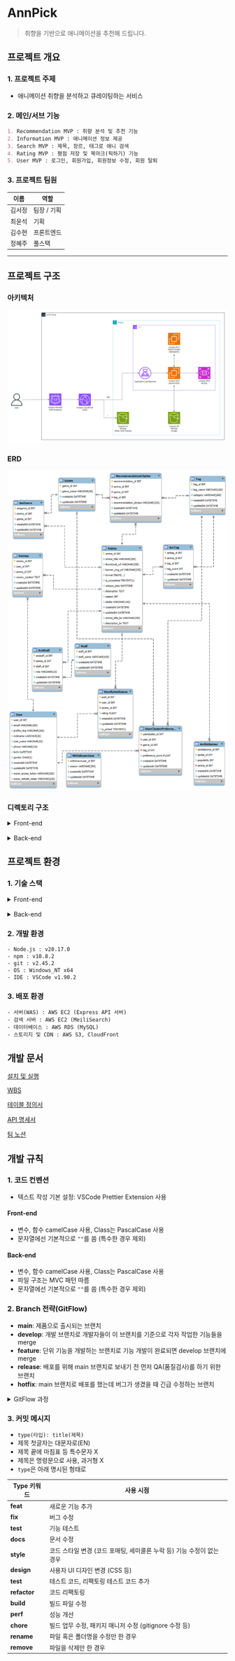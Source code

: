 # AnnPick

> 취향을 기반으로 애니메이션을 추천해 드립니다.
> <br />

## 프로젝트 개요

### 1. 프로젝트 주제

- 애니메이션 취향을 분석하고 큐레이팅하는 서비스

### 2. 메인/서브 기능

```markdown
1. Recommendation MVP : 취향 분석 및 추천 기능
2. Information MVP : 애니메이션 정보 제공
3. Search MVP : 제목, 장르, 태그로 애니 검색
4. Rating MVP : 평점 저장 및 북마크(픽하기) 기능
5. User MVP : 로그인, 회원가입, 회원정보 수정, 회원 탈퇴
```

### 3. 프로젝트 팀원

| 이름   | 역할        |
| ------ | ----------- |
| 김서정 | 팀장 / 기획 |
| 최윤석 | 기획        |
| 김수현 | 프론트엔드  |
| 정혜주 | 풀스택      |

---

## 프로젝트 구조

### 아키텍처

![architecture](./docs/architecture.png)

### ERD

![ERD](./docs/erd.png)

### 디렉토리 구조

<details>
<summary>Front-end</summary>

```
frontend/ # 프론트엔드 관련 파일들
├── node_modules/ # 프로젝트 종속성 모듈
├── public/ # 정적 파일들
├── images/ # 이미지 파일들
│   ├── favicon.ico # 웹사이트 아이콘
│   └── index.html # 메인 HTML 파일
├── src/ # 소스 코드
│   ├── assets/ # 정적 자산 파일들
│   │   ├── font/ # 폰트 파일들
│   │   └── icons/ # 아이콘 파일들
│   ├── components/ # 재사용 가능한 UI 컴포넌트들
│   │   ├── anime/ # 애니메이션 관련 컴포넌트
│   │   │   ├── AnimeCard.tsx # 애니메이션 카드 컴포넌트
│   │   │   └── AnimeList.tsx # 애니메이션 목록 컴포넌트
│   │   ├── auth/ # 인증 관련 컴포넌트
│   │   │   └── LoginModal.tsx # 로그인 모달 컴포넌트
│   │   ├── common/ # 공통 컴포넌트
│   │   │   ├── LoadingSpinner.css # 로딩 스피너 스타일
│   │   │   ├── LoadingSpinner.tsx # 로딩 스피너 컴포넌트
│   │   │   └── SwipeButton.tsx # 스와이프 버튼 컴포넌트
│   │   ├── error/ # 에러 처리 관련 컴포넌트
│   │   │   └── ErrorBoundary.tsx # 에러 경계 컴포넌트
│   │   ├── layout/ # 레이아웃 관련 컴포넌트
│   │   │   ├── Footer.tsx # 푸터 컴포넌트
│   │   │   └── Header.tsx # 헤더 컴포넌트
│   │   ├── mypage/ # 마이페이지 관련 컴포넌트
│   │   │   └── AvatarDropdown.tsx # 아바타 드롭다운 컴포넌트
│   │   ├── promotion/ # 프로모션 관련 컴포넌트
│   │   │   └── PromotionBanner.tsx # 프로모션 배너 컴포넌트
│   │   ├── review/ # 리뷰 관련 컴포넌트
│   │   │   └── .gitkeep # 추후 구현을 위한 빈 파일
│   │   └── search/ # 검색 관련 컴포넌트
│   │       ├── EvaluationSearchGrid.tsx # 평가 검색 그리드 컴포넌트
│   │       ├── RecentSearches.tsx # 최근 검색어 컴포넌트
│   │       ├── SearchFilters.tsx # 검색 필터 컴포넌트
│   │       └── SearchSuggestions.tsx # 검색 제안 컴포넌트
│   ├── config/ # 설정 파일들
│   │   ├── constants.ts # 상수 정의
│   │   ├── react-app-env.d.ts # React 앱 환경 타입 정의
│   │   ├── reportWebVitals.ts # 웹 성능 측정
│   │   ├── sections.ts # 섹션 관련 설정
│   │   ├── setupTests.ts # 테스트 설정
│   │   └── TagCategories.ts # 태그 카테고리 정의
│   ├── contexts/ # React Context 관련 파일들
│   │   ├── AnimeContext.tsx # 애니메이션 관련 컨텍스트
│   │   └── AuthContext.tsx # 인증 관련 컨텍스트
│   ├── pages/ # 페이지 컴포넌트들
│   │   ├── anime/ # 애니메이션 관련 페이지
│   │   │   ├── AnimeDetail.tsx # 애니메이션 상세 페이지
│   │   │   └── AnimeSearch.tsx # 애니메이션 검색 페이지
│   │   ├── profile/ # 프로필 관련 페이지
│   │   │   ├── MyPicks.tsx # 내 선택 페이지
│   │   │   ├── MyRatings.tsx # 내 평가 페이지
│   │   │   └── Profile.tsx # 프로필 페이지
│   │   ├── terms/ # 약관 관련 페이지
│   │   │   ├── MarketingAgreement.tsx # 마케팅 동의 페이지
│   │   │   ├── PrivacyPolicy.tsx # 개인정보 처리방침 페이지
│   │   │   └── TermsOfService.tsx # 서비스 이용약관 페이지
│   │   ├── EvaluationPage.tsx # 평가 페이지
│   │   ├── Home.tsx # 홈 페이지
│   │   └── NotFound.tsx # 404 Not Found 페이지
│   ├── service/ # 서비스 관련 파일들
│   │   ├── SearchHooks.ts # 검색 관련 커스텀 훅
│   │   ├── SearchUtils.ts # 검색 유틸리티 함수들
│   │   └── useHover.ts # 호버 관련 커스텀 훅
│   ├── styles/ # 스타일 관련 파일들
│   │   ├── globals.css # 전역 스타일
│   │   └── tailwind.css # Tailwind CSS 설정
│   ├── types/ # 타입 정의 파일들
│   │   ├── anime.ts # 애니메이션 관련 타입 정의
│   │   └── auth.ts # 인증 관련 타입 정의
│   ├── App.css # 앱 전체 스타일
│   ├── App.tsx # 앱의 메인 컴포넌트
│   ├── index.css # 인덱스 페이지 스타일
│   └── index.tsx # 앱의 진입점
├── .env # 환경 변수 파일
├── package-lock.json # 패키지 버전 잠금 파일
├── package.json # 프로젝트 설정 및 종속성 정의
├── tailwind.config.js # Tailwind CSS 설정 파일
└── tsconfig.json # TypeScript 설정 파일
```

</details>
<br>
<details>
<summary>Back-end</summary>

```
backend
 ┣ data
 ┃ ┣ anime_data.json
 ┃ ┗ meilisearch.service
 ┣ scripts
 ┃ ┣ deleteNonTVAnimes
 ┃ ┣ populateRecommendationClusters.js
 ┃ ┣ saveAnimeData.js
 ┃ ┣ translateGenres.js
 ┃ ┗ translateTags.js
 ┣ src
 ┃ ┣ config
 ┃ ┃ ┣ appConfig.js
 ┃ ┃ ┣ authConfig.js
 ┃ ┃ ┣ config.js
 ┃ ┃ ┣ dbConfig.js
 ┃ ┃ ┣ meiliConfig.js
 ┃ ┃ ┗ swaggerConfig.js
 ┃ ┣ controllers
 ┃ ┃ ┣ animeController.js
 ┃ ┃ ┣ authController.js
 ┃ ┃ ┣ pickController.js
 ┃ ┃ ┣ recommendController.js
 ┃ ┃ ┗ userController.js
 ┃ ┣ middleware
 ┃ ┃ ┣ authMiddleware.js
 ┃ ┃ ┗ multer.js
 ┃ ┣ models
 ┃ ┃ ┣ AniGenre.js
 ┃ ┃ ┣ AnilistAnime.js
 ┃ ┃ ┣ Anime.js
 ┃ ┃ ┣ AniStaff.js
 ┃ ┃ ┣ AniTag.js
 ┃ ┃ ┣ associations.js
 ┃ ┃ ┣ Genre.js
 ┃ ┃ ┣ index.js
 ┃ ┃ ┣ RecommendationCluster.js
 ┃ ┃ ┣ Review.js
 ┃ ┃ ┣ Staff.js
 ┃ ┃ ┣ Tag.js
 ┃ ┃ ┣ User.js
 ┃ ┃ ┣ UserClusterPreference.js
 ┃ ┃ ┣ UserRatedAnime.js
 ┃ ┃ ┗ WithdrawnUser.js
 ┃ ┣ routes
 ┃ ┃ ┣ animeRoutes.js
 ┃ ┃ ┣ authRoutes.js
 ┃ ┃ ┣ pickRoutes.js
 ┃ ┃ ┣ recommendRoutes.js
 ┃ ┃ ┗ userRoutes.js
 ┃ ┣ services
 ┃ ┃ ┣ animeService.js
 ┃ ┃ ┣ authService.js
 ┃ ┃ ┣ pickService.js
 ┃ ┃ ┣ recommendService.js
 ┃ ┃ ┗ s3Service.js
 ┃ ┣ utils
 ┃ ┃ ┣ animeFormatting.js
 ┃ ┃ ┗ animeTranslate.js
 ┃ ┣ app.js
 ┃ ┗ server.js
 ┣ .env
 ┣ package-lock.json
 ┗ package.json
```

</details>

## 프로젝트 환경

### 1. 기술 스택

<details>
<summary>Front-end</summary>

- 프레임워크 및 라이브러리
  - `React` : 프론트엔드 UI 라이브러리
  - `React Router DOM` : 클라이언트 사이드 라우팅
  - `Axios` : HTTP 요청 처리
  - `Framer Motion` : 애니메이션 라이브러리
  - `React Icons` : 아이콘 컴포넌트
  - `React Markdown` : 마크다운 렌더링
  - `JWT Decode` : JWT 토큰 디코딩

* 스타일링
  - `Tailwind CSS` : 유틸리티 기반의 CSS 프레임워크
  - `DaisyUI` : Tailwind와 함께 사용하는 UI 컴포넌트 라이브러리
  - `@tailwindcss/forms` : Tailwind의 form 스타일링 확장
  - `@tailwindcss/typography` : 타이포그래피 확장(Markdown 등)
* 빌드 및 개발 도구
  - `npm` : 패키지 관리 도구로, 의존성 설치 및 스크립트 실행을 관리
  - `TypeScript` : 타입스크립트 사용

</details>
<br>
<details>
<summary>Back-end</summary>

- 서버 프레임워크
  - `Express` : 백엔드 애플리케이션의 주요 서버 프레임워크
- 인증 및 세션 관리
  - `passport` : 인증 미들웨어
  - `passport-naver` : 네이버 인증 지원
  - `passport-jwt` : JWT 토큰 인증 처리
  - `jsonwebtoken` : JWT 토큰 생성 및 검증
  - `express-session` : 세션 관리
- 데이터베이스 및 ORM
  - `MySQL` : 데이터베이스로 사용
  - `sequelize` : MySQL과의 상호작용을 위한 ORM (Object-Relational Mapping)
  - `sequelize-cli` : Sequelize 데이터 마이그레이션 도구
- 파일 업로드 및 파싱
  - `multer` : 파일 업로드 처리 미들웨어
  - `body-parser` : 요청 본문 파싱
  - `cookie-parser` : 쿠키 파싱
- 검색 엔진
  - `meilisearch` : 검색 기능 구현
- API 문서화
  - `swagger-jsdoc` : Swagger 문서 생성
  - `swagger-ui-express` : Swagger UI를 Express에서 제공
- 환경 변수 관리
  - `dotenv` : 환경 변수 관리
- 클라우드 서비스
  - `aws-sdk` : AWS 서비스와 상호작용
- HTTP 요청 처리
  - `axios` : HTTP 클라이언트 라이브러리

</details>

### 2. 개발 환경

```
- Node.js : v20.17.0
- npm : v10.8.2
- git : v2.45.2
- OS : Windows_NT x64
- IDE : VSCode v1.90.2
```

### 3. 배포 환경

```
- 서버(WAS) : AWS EC2 (Express API 서버)
- 검색 서버 : AWS EC2 (MeiliSearch)
- 데이터베이스 : AWS RDS (MySQL)
- 스토리지 및 CDN : AWS S3, CloudFront
```

## 개발 문서

[설치 및 실행](/docs/installation.md)

[WBS](https://docs.google.com/spreadsheets/d/10T6W1k2AkRwmw0QwMH2H5F0rfvRBhQ6vu44VWWv_7-U/edit?usp=sharing)

[테이블 정의서](https://docs.google.com/spreadsheets/d/1abxsR-jKPNRI4qfe9dXE0NrXWX4AAo1sC5M0-JlBaVM/edit?gid=629411476#gid=629411476)

[API 명세서](http://43.203.213.200/api-docs/)

[팀 노션](https://www.notion.so/adapterz/3-8675874bc9ea4b4bb8e6964eda02a429?pvs=4)

## 개발 규칙

### 1. 코드 컨벤션

- 텍스트 작성 기본 설정: VSCode Prettier Extension 사용

#### Front-end

- 변수, 함수 camelCase 사용, Class는 PascalCase 사용
- 문자열에선 기본적으로 `""`를 씀 (특수한 경우 제외)

#### Back-end

- 변수, 함수 camelCase 사용, Class는 PascalCase 사용
- 파일 구조는 MVC 패턴 따름
- 문자열에선 기본적으로 `""`를 씀 (특수한 경우 제외)

### 2. Branch 전략(GitFlow)

- **main**: 제품으로 출시되는 브랜치
- **develop**: 개발 브랜치로 개발자들이 이 브랜치를 기준으로 각자 작업한 기능들을 merge
- **feature**: 단위 기능을 개발하는 브랜치로 기능 개발이 완료되면 develop 브랜치에 merge
- **release**: 배포를 위해 main 브랜치로 보내기 전 먼저 QA(품질검사)를 하기 위한 브랜치
- **hotfix**: main 브랜치로 배포를 했는데 버그가 생겼을 때 긴급 수정하는 브랜치

<details>
<summary>GitFlow 과정</summary>

```
- master 브랜치에서 develop 브랜치를 분기합니다.
- 개발자들은 develop 브랜치에 자유롭게 커밋을 합니다.
- 기능 구현이 있는 경우 develop 브랜치에서 feature-* 브랜치를 분기합니다.
- 배포를 준비하기 위해 develop 브랜치에서 release-* 브랜치를 분기합니다.
- 테스트를 진행하면서 발생하는 버그 수정은 release-* 브랜치에 직접 반영합니다.
- 테스트가 완료되면 release 브랜치를 master와 develop에 merge합니다.
```

</details>

### 3. 커밋 메시지

- `type(타입): title(제목)`
- 제목 첫글자는 대문자로(EN)
- 제목 끝에 마침표 등 특수문자 X
- 제목은 명령문으로 사용, 과거형 X
- `type`은 아래 명시된 형태로

| Type 키워드  | 사용 시점                                                              |
| ------------ | ---------------------------------------------------------------------- |
| **feat**     | 새로운 기능 추가                                                       |
| **fix**      | 버그 수정                                                              |
| **test**     | 기능 테스트                                                            |
| **docs**     | 문서 수정                                                              |
| **style**    | 코드 스타일 변경 (코드 포매팅, 세미콜론 누락 등) 기능 수정이 없는 경우 |
| **design**   | 사용자 UI 디자인 변경 (CSS 등)                                         |
| **test**     | 테스트 코드, 리팩토링 테스트 코드 추가                                 |
| **refactor** | 코드 리팩토링                                                          |
| **build**    | 빌드 파일 수정                                                         |
| **perf**     | 성능 개선                                                              |
| **chore**    | 빌드 업무 수정, 패키지 매니저 수정 (gitignore 수정 등)                 |
| **rename**   | 파일 혹은 폴더명을 수정만 한 경우                                      |
| **remove**   | 파일을 삭제만 한 경우                                                  |
